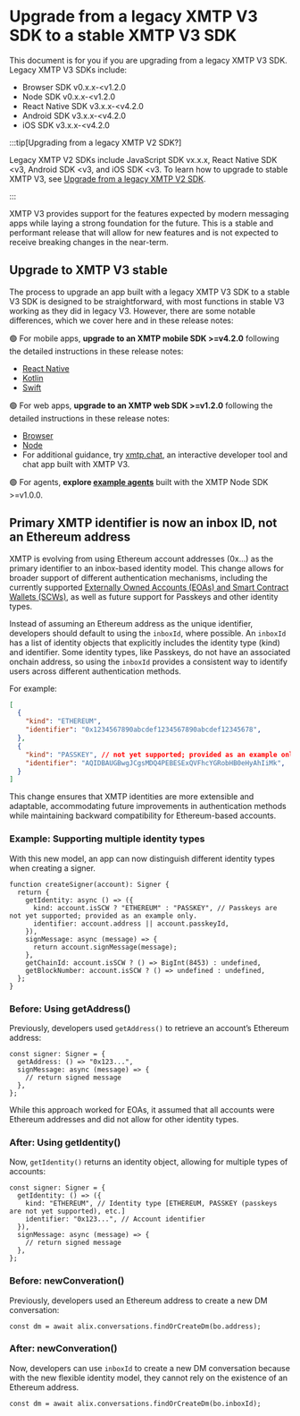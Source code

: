 # Upgrade from a legacy XMTP V3 SDK to a stable XMTP V3 SDK

This document is for you if you are upgrading from a legacy XMTP V3 SDK. Legacy XMTP V3 SDKs include:

- Browser SDK v0.x.x-&lt;v1.2.0
- Node SDK v0.x.x-&lt;v1.2.0
- React Native SDK v3.x.x-&lt;v4.2.0
- Android SDK v3.x.x-&lt;v4.2.0
- iOS SDK v3.x.x-&lt;v4.2.0

:::tip[Upgrading from a legacy XMTP V2 SDK?]

Legacy XMTP V2 SDKs include JavaScript SDK vx.x.x, React Native SDK &lt;v3, Android SDK &lt;v3, and iOS SDK &lt;v3. To learn how to upgrade to stable XMTP V3, see [Upgrade from a legacy XMTP V2 SDK](/upgrade-from-legacy-V2). 

:::

XMTP V3 provides support for the features expected by modern messaging apps while laying a strong foundation for the future. This is a stable and performant release that will allow for new features and is not expected to receive breaking changes in the near-term.

## Upgrade to XMTP V3 stable

The process to upgrade an app built with a legacy XMTP V3 SDK to a stable V3 SDK is designed to be straightforward, with most functions in stable V3 working as they did in legacy V3. However, there are some notable differences, which we cover here and in these release notes:

🟢 For mobile apps, **upgrade to an XMTP mobile SDK >=v4.2.0** following the detailed instructions in these release notes:
- [React Native](https://github.com/xmtp/xmtp-react-native/releases/tag/v4.2.0)
- [Kotlin](https://github.com/xmtp/xmtp-android/releases/tag/4.2.0)
- [Swift](https://github.com/xmtp/xmtp-ios/releases/tag/4.2.0)

🟢 For web apps, **upgrade to an XMTP web SDK >=v1.2.0** following the detailed instructions in these release notes:
- [Browser](https://github.com/xmtp/xmtp-js/releases/tag/%40xmtp%2Fbrowser-sdk%401..2)
- [Node](https://github.com/xmtp/xmtp-js/releases/tag/%40xmtp%2Fnode-sdk%401.2.0)
- For additional guidance, try [xmtp.chat](https://xmtp.chat/), an interactive developer tool and chat app built with XMTP V3.

🟢 For agents, **explore [example agents](https://github.com/ephemeraHQ/xmtp-agent-examples)** built with the XMTP Node SDK >=v1.0.0.

## Primary XMTP identifier is now an inbox ID, not an Ethereum address

XMTP is evolving from using Ethereum account addresses (0x...) as the primary identifier to an inbox-based identity model. This change allows for broader support of different authentication mechanisms, including the currently supported [Externally Owned Accounts (EOAs) and Smart Contract Wallets (SCWs)](/inboxes/create-a-signer), as well as future support for Passkeys and other identity types.

Instead of assuming an Ethereum address as the unique identifier, developers should default to using the `inboxId`, where possible. An `inboxId` has a list of identity objects that explicitly includes the identity type (kind) and identifier. Some identity types, like Passkeys, do not have an associated onchain address, so using the `inboxId` provides a consistent way to identify users across different authentication methods.

For example:

```json
[
  {
    "kind": "ETHEREUM",
    "identifier": "0x1234567890abcdef1234567890abcdef12345678",
  },
  {
    "kind": "PASSKEY", // not yet supported; provided as an example only.
    "identifier": "AQIDBAUGBwgJCgsMDQ4PEBESExQVFhcYGRobHB0eHyAhIiMk",
  }
]
```

This change ensures that XMTP identities are more extensible and adaptable, accommodating future improvements in authentication methods while maintaining backward compatibility for Ethereum-based accounts.

### Example: Supporting multiple identity types

With this new model, an app can now distinguish different identity types when creating a signer.

```tsx
function createSigner(account): Signer {
  return {
    getIdentity: async () => ({
      kind: account.isSCW ? "ETHEREUM" : "PASSKEY", // Passkeys are not yet supported; provided as an example only.
      identifier: account.address || account.passkeyId,
    }),
    signMessage: async (message) => {
      return account.signMessage(message);
    },
    getChainId: account.isSCW ? () => BigInt(8453) : undefined,
    getBlockNumber: account.isSCW ? () => undefined : undefined,
  };
}
```

### Before: Using getAddress()

Previously, developers used `getAddress()` to retrieve an account’s Ethereum address:

```tsx
const signer: Signer = {
  getAddress: () => "0x123...",
  signMessage: async (message) => {
    // return signed message
  },
};
```

While this approach worked for EOAs, it assumed that all accounts were Ethereum addresses and did not allow for other identity types.

### After: Using getIdentity()

Now, `getIdentity()` returns an identity object, allowing for multiple types of accounts:

```tsx
const signer: Signer = {
  getIdentity: () => ({
    kind: "ETHEREUM", // Identity type [ETHEREUM, PASSKEY (passkeys are not yet supported), etc.]
    identifier: "0x123...", // Account identifier
  }),
  signMessage: async (message) => {
    // return signed message
  },
};
```

### Before: newConveration()

Previously, developers used an Ethereum address to create a new DM conversation:

```tsx
const dm = await alix.conversations.findOrCreateDm(bo.address);
```

### After: newConveration()

Now, developers can use `inboxId` to create a new DM conversation because with the new flexible identity model, they cannot rely on the existence of an Ethereum address.

```tsx
const dm = await alix.conversations.findOrCreateDm(bo.inboxId);
```
